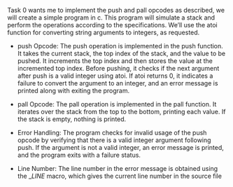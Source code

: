 Task 0 wants me to implement the push and pall opcodes as described,
 we will create a simple program in c.
 This program will simulate a stack and perform the operations according to the specifications. 
 We’ll use the atoi function for converting string arguments to integers, as requested. 
 * push Opcode: The push operation is implemented in the push function. It takes the current stack, the top index of the stack, and the value to be pushed.
 It increments the top index and then stores the value at the incremented top index. 
Before pushing, it checks if the next argument after push is a valid integer using atoi. If atoi returns 0, it indicates a failure to convert the argument to an integer,
 and an error message is printed along with exiting the program.

* pall Opcode: The pall operation is implemented in the pall function. It iterates over the stack from the top to the bottom, printing each value. If the stack is empty, nothing is printed.

* Error Handling: The program checks for invalid usage of the push opcode by verifying that there is a valid integer argument following push. If the argument is not a valid integer,
 an error message is printed, and the program exits with a failure status.

* Line Number: The line number in the error message is obtained using the __LINE_ macro, which gives the current line number in the source file